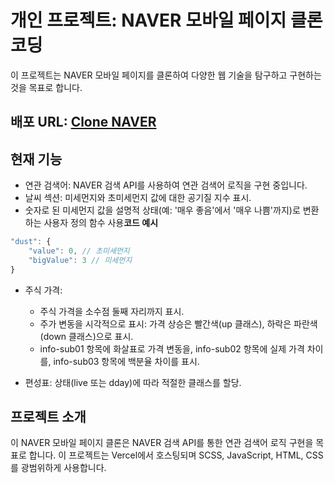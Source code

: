 


# 개인 프로젝트: NAVER 모바일 페이지 클론 코딩
이 프로젝트는 NAVER 모바일 페이지를 클론하여 다양한 웹 기술을 탐구하고 구현하는 것을 목표로 합니다.

## 배포 URL: [Clone NAVER](https://clone-naver.vercel.app/)

## 현재 기능
- 연관 검색어: NAVER 검색 API를 사용하여 연관 검색어 로직을 구현 중입니다.
- 날씨 섹션: 미세먼지와 초미세먼지 값에 대한 공기질 지수 표시.
- 숫자로 된 미세먼지 값을 설명적 상태(예: '매우 좋음'에서 '매우 나쁨'까지)로 변환하는 사용자 정의 함수 사용**코드 예시**

```javascript
"dust": {
	"value": 0, // 초미세먼지
	"bigValue": 3 // 미세먼지
}
```
- 주식 가격:
	- 주식 가격을 소수점 둘째 자리까지 표시.
	- 주가 변동을 시각적으로 표시: 가격 상승은 빨간색(up 클래스), 하락은 파란색(down 클래스)으로 표시.
	- info-sub01 항목에 화살표로 가격 변동을, info-sub02 항목에 실제 가격 차이를, info-sub03 항목에 백분율 차이를 표시.

- 편성표:
상태(live 또는 dday)에 따라 적절한 클래스를 할당.

## 프로젝트 소개
이 NAVER 모바일 페이지 클론은 NAVER 검색 API를 통한 연관 검색어 로직 구현을 목표로 합니다. 이 프로젝트는 Vercel에서 호스팅되며 SCSS, JavaScript, HTML, CSS를 광범위하게 사용합니다.


